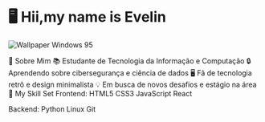 # 🖥️ Hii,my name is Evelin 

![Wallpaper Windows 95](https://www.google.com/url?sa=i&url=https%3A%2F%2Faventurasnahistoria.com.br%2Fnoticias%2Falmanaque%2Fhistoria-por-tras-do-wallpaper-do-windows-xp-o-mais-famoso-do-mundo.phtml&psig=AOvVaw3faU0csRNDwqinRrzLcQtA&ust=1739284501949000&source=images&cd=vfe&opi=89978449&ved=0CBEQjRxqFwoTCMiu2eqpuYsDFQAAAAAdAAAAABAE)  

📂 Sobre Mim
📚 Estudante de Tecnologia da Informação e Computação
🔒 Aprendendo sobre cibersegurança e ciência de dados
🖥️ Fã de tecnologia retrô e design minimalista
💡 Em busca de novos desafios e estágio na área
💾 My Skill Set
Frontend:
HTML5
CSS3
JavaScript
React

Backend:
Python
Linux
Git

